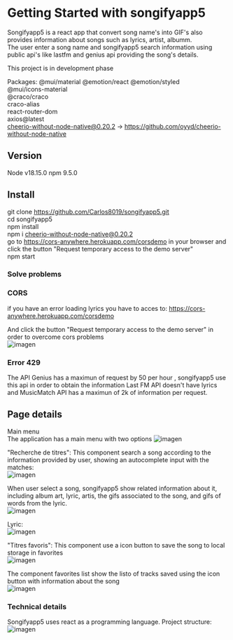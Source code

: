 # Getting Started with songifyapp5 

Songifyapp5 is a react app that convert song name's into GIF's also provides information about songs such as lyrics, artist, albumm.   
The user enter a song name and songifyapp5 search information using public api's like lastfm and genius api providing the song's details.  

This project is in development phase 

Packages: 
 @mui/material @emotion/react @emotion/styled  
 @mui/icons-material  
 @craco/craco  
 craco-alias  
 react-router-dom   
 axios@latest  
 cheerio-without-node-native@0.20.2 -> https://github.com/oyyd/cheerio-without-node-native  

## Version
Node v18.15.0
npm 9.5.0

## Install

git clone https://github.com/Carlos8019/songifyapp5.git  
cd songifyapp5  
npm install  
npm i cheerio-without-node-native@0.20.2  
go to https://cors-anywhere.herokuapp.com/corsdemo in your browser and click the button "Request temporary access to the demo server"  
npm start

### Solve problems

### CORS
if you have an error loading lyrics
you have to acces to:
https://cors-anywhere.herokuapp.com/corsdemo

And click the button "Request temporary access to the demo server" in order to overcome cors problems  
![imagen](https://user-images.githubusercontent.com/20178297/231666417-4a5e8d44-16d3-46f3-b531-957deca87dc7.png)


### Error 429
The API Genius has a maximun of request by 50 per hour , songifyapp5 use this api in order to obtain the information
Last FM API doesn't have lyrics and MusicMatch API has a maximun of 2k of information per request.

## Page details   
Main menu   
The application has a main menu with two options
![imagen](https://user-images.githubusercontent.com/20178297/231776745-ffb65612-ce51-46ce-9678-150dcb548070.png)

"Recherche de titres": This component search a song according to the information provided by user, showing an autocomplete input with the matches:  
![imagen](https://user-images.githubusercontent.com/20178297/231777286-d581bae4-fdd9-4636-a390-39f106791631.png)  

When user select a song, songifyapp5 show related information about it, including album art, lyric, artis, the gifs associated to the song, and gifs of words from the lyric.       
![imagen](https://user-images.githubusercontent.com/20178297/232259965-7c78a1bb-c109-427c-8f28-97ce92bf779b.png)

Lyric:  
![imagen](https://user-images.githubusercontent.com/20178297/232260099-98dcdad8-66f2-40cc-98bb-a13ffcfb4b66.png)

"Titres favoris": This component use a icon button to save the song to local storage in favorites  
![imagen](https://user-images.githubusercontent.com/20178297/232260002-ab6f9280-0a45-421f-b64a-641c8dd96446.png)

The component favorites list show the listo of tracks saved using the icon button with information about the song  
![imagen](https://user-images.githubusercontent.com/20178297/232260191-31f255a7-fe44-4a0f-a11f-7aada853e7f0.png)


### Technical details  
Songifyapp5 uses react as a programming language.
Project structure:  
![imagen](https://user-images.githubusercontent.com/20178297/231787946-4ae881d1-4ee0-488c-b9f9-a7b67d070b2f.png)



